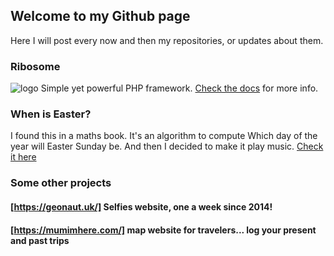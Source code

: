## Welcome to my Github page

Here I will post every now and then my repositories, or updates about them.

### Ribosome
![logo](https://i.imgur.com/xhDwTWD.png)
Simple yet powerful PHP framework. [Check the docs](https://nicojones.github.io/Ribosome) for more info.

### When is Easter?
I found this in a maths book. It's an algorithm to compute Which day of the year will Easter Sunday be. And then I decided to make it play music. [Check it here](https://github.com/nicojones/easter)

### Some other projects
#### [https://geonaut.uk/] Selfies website, one a week since 2014!
#### [https://mumimhere.com/] map website for travelers... log your present and past trips
